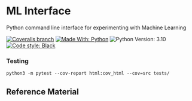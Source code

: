 # ML Interface
Python command line interface for experimenting with Machine Learning

[![Coveralls branch](https://img.shields.io/coverallsCoverage/github/dwmoffatt/ML-Interface?branch=main&style=for-the-badge)](https://coveralls.io/github/dwmoffatt/ML-Interface?branch=main)
[![Made With: Python](https://img.shields.io/badge/made_with-python-blue?style=for-the-badge&logo=python&logoColor=white)](https://www.python.org/)
![Python Version: 3.10](https://img.shields.io/badge/python_version-3.10-darkgreen?style=for-the-badge)
[![Code style: Black](https://img.shields.io/badge/code_style-black-black?style=for-the-badge)](https://github.com/psf/black)

### Testing
`python3 -m pytest --cov-report html:cov_html --cov=src tests/`

## Reference Material
